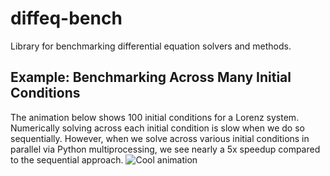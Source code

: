 # diffeq-bench
Library for benchmarking differential equation solvers and methods.

## Example: Benchmarking Across Many Initial Conditions
The animation below shows 100 initial conditions for a Lorenz system.
Numerically solving across each initial condition is slow when we
do so sequentially. However, when we solve across various initial
conditions in parallel via Python multiprocessing, we see
nearly a 5x speedup compared to the sequential approach.
![Cool animation](https://github.com/BenjaminHelyer/diffeq-bench/blob/main/media_assets/lorenz_trajectories_100_ics.gif)

